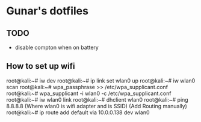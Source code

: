 # Gunar's dotfiles

## TODO

- disable compton when on battery



## How to set up wifi 

root@kali:~# iw dev
root@kali:~# ip link set wlan0 up
root@kali:~# iw wlan0 scan
root@kali:~# wpa_passphrase <network name> >> /etc/wpa_supplicant.conf
root@kali:~# wpa_supplicant -i wlan0 -c /etc/wpa_supplicant.conf
root@kali:~# iw wlan0 link
root@kali:~# dhclient wlan0
root@kali:~# ping 8.8.8.8
(Where wlan0 is wifi adapter and <network name> is SSID)
(Add Routing manually)
root@kali:~# ip route add default via 10.0.0.138 dev wlan0
